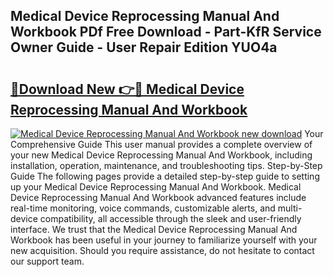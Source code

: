 ## Medical Device Reprocessing Manual And Workbook PDf Free Download - Part-KfR Service Owner Guide - User Repair Edition YUO4a

# <h2><a href="http://bc70988.oget.top/?id=Medical+Device+Reprocessing+Manual+And+Workbook">🔗Download New 👉🔴 Medical Device Reprocessing Manual And Workbook</a></h2>

[![Medical Device Reprocessing Manual And Workbook new download](https://i.imgur.com/5g1atiW.png)](http://bc70988.oget.top/?id=Medical+Device+Reprocessing+Manual+And+Workbook)
Your Comprehensive Guide This user manual provides a complete overview of your new Medical Device Reprocessing Manual And Workbook, including installation, operation, maintenance, and troubleshooting tips. Step-by-Step Guide The following pages provide a detailed step-by-step guide to setting up your Medical Device Reprocessing Manual And Workbook. Medical Device Reprocessing Manual And Workbook advanced features include real-time monitoring, voice commands, customizable alerts, and multi-device compatibility, all accessible through the sleek and user-friendly interface. We trust that the Medical Device Reprocessing Manual And Workbook has been useful in your journey to familiarize yourself with your new acquisition. Should you require assistance, do not hesitate to contact our support team.
